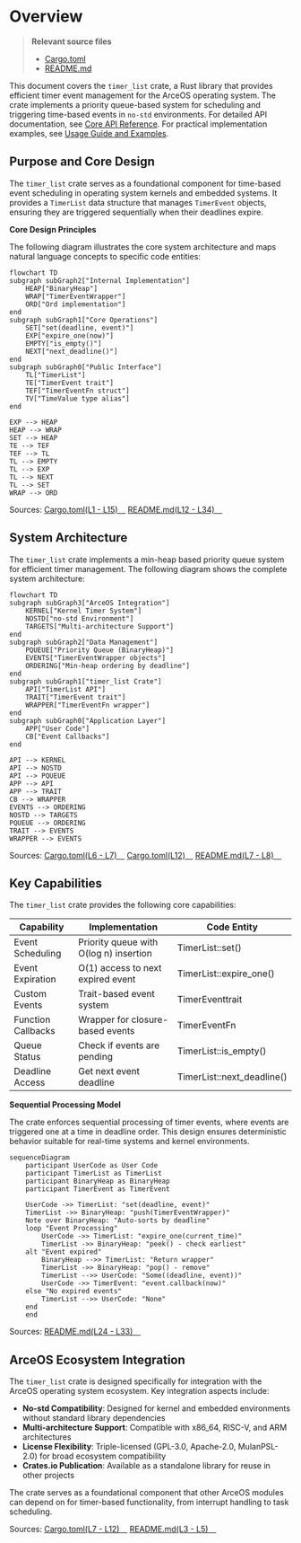 # Overview

> **Relevant source files**
> * [Cargo.toml](https://github.com/arceos-org/timer_list/blob/4fa2875f/Cargo.toml)
> * [README.md](https://github.com/arceos-org/timer_list/blob/4fa2875f/README.md)

This document covers the `timer_list` crate, a Rust library that provides efficient timer event management for the ArceOS operating system. The crate implements a priority queue-based system for scheduling and triggering time-based events in `no-std` environments. For detailed API documentation, see [Core API Reference](/arceos-org/timer_list/2-core-api-reference). For practical implementation examples, see [Usage Guide and Examples](/arceos-org/timer_list/3-usage-guide-and-examples).

## Purpose and Core Design

The `timer_list` crate serves as a foundational component for time-based event scheduling in operating system kernels and embedded systems. It provides a `TimerList` data structure that manages `TimerEvent` objects, ensuring they are triggered sequentially when their deadlines expire.

**Core Design Principles**

The following diagram illustrates the core system architecture and maps natural language concepts to specific code entities:

```mermaid
flowchart TD
subgraph subGraph2["Internal Implementation"]
    HEAP["BinaryHeap"]
    WRAP["TimerEventWrapper"]
    ORD["Ord implementation"]
end
subgraph subGraph1["Core Operations"]
    SET["set(deadline, event)"]
    EXP["expire_one(now)"]
    EMPTY["is_empty()"]
    NEXT["next_deadline()"]
end
subgraph subGraph0["Public Interface"]
    TL["TimerList"]
    TE["TimerEvent trait"]
    TEF["TimerEventFn struct"]
    TV["TimeValue type alias"]
end

EXP --> HEAP
HEAP --> WRAP
SET --> HEAP
TE --> TEF
TEF --> TL
TL --> EMPTY
TL --> EXP
TL --> NEXT
TL --> SET
WRAP --> ORD
```

Sources: [Cargo.toml(L1 - L15)&emsp;](https://github.com/arceos-org/timer_list/blob/4fa2875f/Cargo.toml#L1-L15) [README.md(L12 - L34)&emsp;](https://github.com/arceos-org/timer_list/blob/4fa2875f/README.md#L12-L34)

## System Architecture

The `timer_list` crate implements a min-heap based priority queue system for efficient timer management. The following diagram shows the complete system architecture:

```mermaid
flowchart TD
subgraph subGraph3["ArceOS Integration"]
    KERNEL["Kernel Timer System"]
    NOSTD["no-std Environment"]
    TARGETS["Multi-architecture Support"]
end
subgraph subGraph2["Data Management"]
    PQUEUE["Priority Queue (BinaryHeap)"]
    EVENTS["TimerEventWrapper objects"]
    ORDERING["Min-heap ordering by deadline"]
end
subgraph subGraph1["timer_list Crate"]
    API["TimerList API"]
    TRAIT["TimerEvent trait"]
    WRAPPER["TimerEventFn wrapper"]
end
subgraph subGraph0["Application Layer"]
    APP["User Code"]
    CB["Event Callbacks"]
end

API --> KERNEL
API --> NOSTD
API --> PQUEUE
APP --> API
APP --> TRAIT
CB --> WRAPPER
EVENTS --> ORDERING
NOSTD --> TARGETS
PQUEUE --> ORDERING
TRAIT --> EVENTS
WRAPPER --> EVENTS
```

Sources: [Cargo.toml(L6 - L7)&emsp;](https://github.com/arceos-org/timer_list/blob/4fa2875f/Cargo.toml#L6-L7) [Cargo.toml(L12)&emsp;](https://github.com/arceos-org/timer_list/blob/4fa2875f/Cargo.toml#L12-L12) [README.md(L7 - L8)&emsp;](https://github.com/arceos-org/timer_list/blob/4fa2875f/README.md#L7-L8)

## Key Capabilities

The `timer_list` crate provides the following core capabilities:

|Capability|Implementation|Code Entity|
| --- | --- | --- |
|Event Scheduling|Priority queue with O(log n) insertion|TimerList::set()|
|Event Expiration|O(1) access to next expired event|TimerList::expire_one()|
|Custom Events|Trait-based event system|TimerEventtrait|
|Function Callbacks|Wrapper for closure-based events|TimerEventFn|
|Queue Status|Check if events are pending|TimerList::is_empty()|
|Deadline Access|Get next event deadline|TimerList::next_deadline()|

**Sequential Processing Model**

The crate enforces sequential processing of timer events, where events are triggered one at a time in deadline order. This design ensures deterministic behavior suitable for real-time systems and kernel environments.

```mermaid
sequenceDiagram
    participant UserCode as User Code
    participant TimerList as TimerList
    participant BinaryHeap as BinaryHeap
    participant TimerEvent as TimerEvent

    UserCode ->> TimerList: "set(deadline, event)"
    TimerList ->> BinaryHeap: "push(TimerEventWrapper)"
    Note over BinaryHeap: "Auto-sorts by deadline"
    loop "Event Processing"
        UserCode ->> TimerList: "expire_one(current_time)"
        TimerList ->> BinaryHeap: "peek() - check earliest"
    alt "Event expired"
        BinaryHeap -->> TimerList: "Return wrapper"
        TimerList ->> BinaryHeap: "pop() - remove"
        TimerList -->> UserCode: "Some((deadline, event))"
        UserCode ->> TimerEvent: "event.callback(now)"
    else "No expired events"
        TimerList -->> UserCode: "None"
    end
    end
```

Sources: [README.md(L24 - L33)&emsp;](https://github.com/arceos-org/timer_list/blob/4fa2875f/README.md#L24-L33)

## ArceOS Ecosystem Integration

The `timer_list` crate is designed specifically for integration with the ArceOS operating system ecosystem. Key integration aspects include:

* **No-std Compatibility**: Designed for kernel and embedded environments without standard library dependencies
* **Multi-architecture Support**: Compatible with x86_64, RISC-V, and ARM architectures
* **License Flexibility**: Triple-licensed (GPL-3.0, Apache-2.0, MulanPSL-2.0) for broad ecosystem compatibility
* **Crates.io Publication**: Available as a standalone library for reuse in other projects

The crate serves as a foundational component that other ArceOS modules can depend on for timer-based functionality, from interrupt handling to task scheduling.

Sources: [Cargo.toml(L7 - L12)&emsp;](https://github.com/arceos-org/timer_list/blob/4fa2875f/Cargo.toml#L7-L12) [README.md(L3 - L5)&emsp;](https://github.com/arceos-org/timer_list/blob/4fa2875f/README.md#L3-L5)